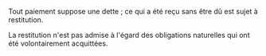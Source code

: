 Tout paiement suppose une dette ; ce qui a été reçu sans être dû est sujet à restitution. 


  

 La restitution n'est pas admise à l'égard des obligations naturelles qui ont été volontairement acquittées. 

